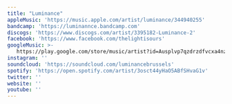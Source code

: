 ```yaml
---
title: "Luminance"
appleMusic: 'https://music.apple.com/artist/luminance/344940255'
bandcamp: 'https://luminannce.bandcamp.com'
discogs: 'https://www.discogs.com/artist/3395182-Luminance-2'
facebook: 'https://www.facebook.com/thelightisours'
googleMusic: >-
   https://play.google.com/store/music/artist?id=Ausplvp7qzdrzdfvcxa4nzbxgiy
instagram: ''
soundcloud: 'https://soundcloud.com/luminancebrussels'
spotify: 'https://open.spotify.com/artist/3osct44yHaO5ABfSHvaG1v'
twitter: ''
website: ''
youtube: ''
---
```

